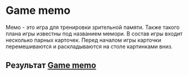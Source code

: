 # Game memo 
Мемо - это игра для тренировки зрительной памяти. Также такого плана игры известны под названием мемори. В состав игры входит несколько парных карточек. Перед началом игры карточки перемешиваются и раскладываются на столе картинками вниз.
## Результат [Game memo ](https://regemler.github.io/Memo/)
